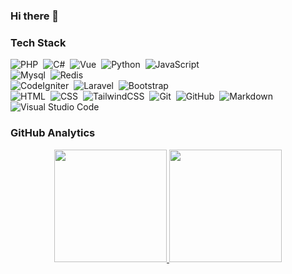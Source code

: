 ### Hi there 👋

<!--
**marcoyan0814/marcoyan0814** is a ✨ _special_ ✨ repository because its `README.md` (this file) appears on your GitHub profile.

Here are some ideas to get you started:

- 🔭 I’m currently working on ...
- 🌱 I’m currently learning ...
- 👯 I’m looking to collaborate on ...
- 🤔 I’m looking for help with ...
- 💬 Ask me about ...
- 📫 How to reach me: ...
- 😄 Pronouns: ...
- ⚡ Fun fact: ...
-->

### Tech Stack

![PHP](https://img.shields.io/badge/-PHP-black?style=flat&logo=PHP)&nbsp;
![C#](https://img.shields.io/badge/CSharp-black?style=flat&logo=c-sharp)&nbsp;
![Vue](https://img.shields.io/badge/-Vue.js-black?style=flat&logo=vuedotjs)&nbsp;
![Python](https://img.shields.io/badge/-Python-black?style=flat&logo=python)&nbsp;
![JavaScript](https://img.shields.io/badge/-JavaScript-black?style=flat&logo=javascript)&nbsp; \
![Mysql](https://img.shields.io/badge/-MySQL-black?style=flat&logo=mysql)&nbsp;
![Redis](https://img.shields.io/badge/-Redis-black?style=flat&logo=redis)&nbsp; \
![CodeIgniter](https://img.shields.io/badge/-CodeIgniter-black?style=flat&logo=codeigniter)&nbsp;
![Laravel](https://img.shields.io/badge/-Laravel-black?style=flat&logo=laravel&logoColor=orange)&nbsp;
![Bootstrap](https://img.shields.io/badge/-Bootstrap-black?style=flat&logo=bootstrap&logoColor=563D7C)\
![HTML](https://img.shields.io/badge/-HTML-black?style=flat&logo=HTML5)&nbsp;
![CSS](https://img.shields.io/badge/-CSS-black?style=flat&logo=CSS3&logoColor=1572B6)&nbsp;
![TailwindCSS](https://img.shields.io/badge/-TailwindCSS-black?style=flat&logo=tailwindcss)&nbsp;
![Git](https://img.shields.io/badge/-Git-black?style=flat&logo=git)&nbsp;
![GitHub](https://img.shields.io/badge/-GitHub-black?style=flat&logo=github)&nbsp;
![Markdown](https://img.shields.io/badge/-Markdown-black?style=flat&logo=markdown)\
![Visual Studio Code](https://img.shields.io/badge/-Visual%20Studio%20Code-black?style=flat&logo=visual-studio-code&logoColor=007ACC)&nbsp;

### GitHub Analytics

<p align="center">
<a href="https://github.com/marcoyan0814">
  <img height="180em" src="https://github-readme-stats-eight-theta.vercel.app/api?username=marcoyan0814&show_icons=true&theme=algolia&include_all_commits=true&count_private=true"/>
  <img height="180em" src="https://github-readme-stats-eight-theta.vercel.app/api/top-langs/?username=marcoyan0814&layout=compact&langs_count=8&theme=algolia"/>
</a>
</p>
